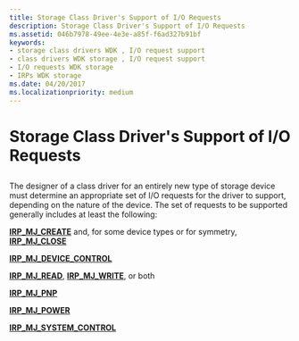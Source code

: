 ```yaml
---
title: Storage Class Driver's Support of I/O Requests
description: Storage Class Driver's Support of I/O Requests
ms.assetid: 046b7978-49ee-4e3e-a85f-f6ad327b91bf
keywords:
- storage class drivers WDK , I/O request support
- class drivers WDK storage , I/O request support
- I/O requests WDK storage
- IRPs WDK storage
ms.date: 04/20/2017
ms.localizationpriority: medium
---
```


# Storage Class Driver's Support of I/O Requests


## <span id="ddk_storage_class_drivers_support_of_i_o_requests_kg"></span><span id="DDK_STORAGE_CLASS_DRIVERS_SUPPORT_OF_I_O_REQUESTS_KG"></span>


The designer of a class driver for an entirely new type of storage device must determine an appropriate set of I/O requests for the driver to support, depending on the nature of the device. The set of requests to be supported generally includes at least the following:

[**IRP\_MJ\_CREATE**](https://msdn.microsoft.com/library/windows/hardware/ff550729) and, for some device types or for symmetry, [**IRP\_MJ\_CLOSE**](https://msdn.microsoft.com/library/windows/hardware/ff550720)

[**IRP\_MJ\_DEVICE\_CONTROL**](https://msdn.microsoft.com/library/windows/hardware/ff550744)

[**IRP\_MJ\_READ**](https://msdn.microsoft.com/library/windows/hardware/ff550794), [**IRP\_MJ\_WRITE**](https://msdn.microsoft.com/library/windows/hardware/ff550819), or both

[**IRP\_MJ\_PNP**](https://msdn.microsoft.com/library/windows/hardware/ff550772)

[**IRP\_MJ\_POWER**](https://msdn.microsoft.com/library/windows/hardware/ff550784)

[**IRP\_MJ\_SYSTEM\_CONTROL**](https://msdn.microsoft.com/library/windows/hardware/ff550813)

 

 




